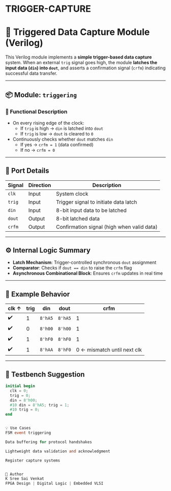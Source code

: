 # TRIGGER-CAPTURE

# 🎯 Triggered Data Capture Module (Verilog)

This Verilog module implements a **simple trigger-based data capture** system. When an external `trig` signal goes high, the module **latches the input data (`din`) into `dout`**, and asserts a confirmation signal (`crfm`) indicating successful data transfer.

---

## 📦 Module: `triggering`

### 🧠 Functional Description

- On every rising edge of the clock:
  - If `trig` is high → `din` is latched into `dout`
  - If `trig` is low → `dout` is cleared to `0`
- Continuously checks whether `dout` matches `din`
  - If yes → `crfm = 1` (data confirmed)
  - If no → `crfm = 0`

---

## 🔗 Port Details

| Signal | Direction | Description                                |
|--------|-----------|--------------------------------------------|
| `clk`  | Input     | System clock                               |
| `trig` | Input     | Trigger signal to initiate data latch      |
| `din`  | Input     | 8-bit input data to be latched             |
| `dout` | Output    | 8-bit latched data                         |
| `crfm` | Output    | Confirmation signal (high when valid data) |

---

## ⚙️ Internal Logic Summary

- **Latch Mechanism**: Trigger-controlled synchronous `dout` assignment
- **Comparator**: Checks if `dout == din` to raise the `crfm` flag
- **Asynchronous Combinational Block**: Ensures `crfm` updates in real time

---

## 🔄 Example Behavior

| clk ↑ | trig | din      | dout     | crfm |
|--------|------|-----------|----------|------|
| ✔️     | 1    | `8'hA5`  | `8'hA5` | 1    |
| ✔️     | 0    | `8'h00`  | `8'h00` | 1    |
| ✔️     | 1    | `8'hF0`  | `8'hF0` | 1    |
| ✔️     | 1    | `8'hAA`  | `8'hF0` | 0    ← mismatch until next clk |

---

## 🧪 Testbench Suggestion

```verilog
initial begin
  clk = 0;
  trig = 0;
  din = 8'h00;
  #10 din = 8'hA5; trig = 1;
  #10 trig = 0;
end


💡 Use Cases
FSM event triggering

Data buffering for protocol handshakes

Lightweight data validation and acknowledgment

Register capture systems


👤 Author
K Sree Sai Venkat
FPGA Design | Digital Logic | Embedded VLSI
